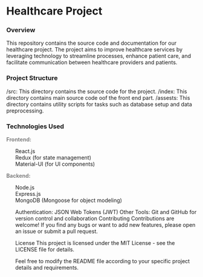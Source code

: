 
<h1 align="left">Healthcare Project</h1>
<h3>Overview</h2>
<p>This repository contains the source code and documentation for our healthcare project. The project aims to improve healthcare services by leveraging technology to streamline processes, enhance patient care, and facilitate communication between healthcare providers and patients.</p>

<h3>Project Structure</h3>
/src: This directory contains the source code for the project.
/index: This directory contains main source code oof the front end part.
/assests: This directory contains utility scripts for tasks such as database setup and data preprocessing.


<h3>Technologies Used</h3>

<span style="color: grey; font-weight:bold"> Frontend: <br> </span>
<ul style="list-style-type: none;">
<li>React.js</>
<li>Redux (for state management)</li>
<li>Material-UI (for UI components)</li>
</ul>
<span style="color: grey; font-weight:bold"> Backend: <br> </span>
<ul style="list-style-type: none;">
<li>Node.js</li>
<li>Express.js</li>
<li>MongoDB (Mongoose for object modeling)</li>

Authentication:
JSON Web Tokens (JWT)
Other Tools:
Git and GitHub for version control and collaboration
Contributing
Contributions are welcome! If you find any bugs or want to add new features, please open an issue or submit a pull request.
<footer>
License
This project is licensed under the MIT License - see the LICENSE file for details.

Feel free to modify the README file according to your specific project details and requirements.
</footer>
